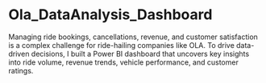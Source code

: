# Ola_DataAnalysis_Dashboard
Managing ride bookings, cancellations, revenue, and customer satisfaction is a complex challenge for ride-hailing companies like OLA. To drive data-driven decisions, I built a Power BI dashboard that uncovers key insights into ride volume, revenue trends, vehicle performance, and customer ratings.
